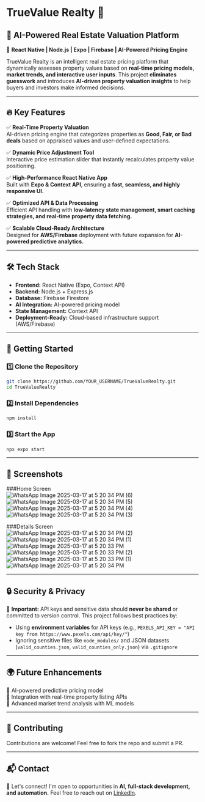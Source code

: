# TrueValue Realty 🏡

## 🚀 AI-Powered Real Estate Valuation Platform

📍 **React Native | Node.js | Expo | Firebase | AI-Powered Pricing Engine**

TrueValue Realty is an intelligent real estate pricing platform that dynamically assesses property values based on **real-time pricing models, market trends, and interactive user inputs**. This project **eliminates guesswork** and introduces **AI-driven property valuation insights** to help buyers and investors make informed decisions.

---

## 🔥 Key Features

✅ **Real-Time Property Valuation**  
AI-driven pricing engine that categorizes properties as **Good, Fair, or Bad deals** based on appraised values and user-defined expectations.

✅ **Dynamic Price Adjustment Tool**  
Interactive price estimation slider that instantly recalculates property value positioning.

✅ **High-Performance React Native App**  
Built with **Expo & Context API**, ensuring a **fast, seamless, and highly responsive UI.**

✅ **Optimized API & Data Processing**  
Efficient API handling with **low-latency state management, smart caching strategies, and real-time property data fetching.**

✅ **Scalable Cloud-Ready Architecture**  
Designed for **AWS/Firebase** deployment with future expansion for **AI-powered predictive analytics.**

---

## 🛠 Tech Stack

- **Frontend:** React Native (Expo, Context API)  
- **Backend:** Node.js + Express.js  
- **Database:** Firebase Firestore  
- **AI Integration:** AI-powered pricing model  
- **State Management:** Context API  
- **Deployment-Ready:** Cloud-based infrastructure support (AWS/Firebase)  

---

## 🚀 Getting Started

### **1️⃣ Clone the Repository**
```sh
git clone https://github.com/YOUR_USERNAME/TrueValueRealty.git
cd TrueValueRealty
```

### **2️⃣ Install Dependencies**
```sh
npm install
```

### **3️⃣ Start the App**
```sh
npx expo start
```

---

## 📸 Screenshots

###Home Screen   
![WhatsApp Image 2025-03-17 at 5 20 34 PM (6)](https://github.com/user-attachments/assets/c08928c3-d8b4-4c31-8c4f-d0832213fb29)
![WhatsApp Image 2025-03-17 at 5 20 34 PM (5)](https://github.com/user-attachments/assets/8d121fb7-6d17-4df1-b4d1-3c9fa71da9cd)
![WhatsApp Image 2025-03-17 at 5 20 34 PM (4)](https://github.com/user-attachments/assets/ea7c35dc-7a91-42e7-9f1d-e0c7c8a5c1cd)
![WhatsApp Image 2025-03-17 at 5 20 34 PM (3)](https://github.com/user-attachments/assets/68380243-fe06-447b-903f-4d854c5b88db)

###Details Screen   
![WhatsApp Image 2025-03-17 at 5 20 34 PM (2)](https://github.com/user-attachments/assets/35f12791-343e-4d26-ab54-f9892aad9d97)
![WhatsApp Image 2025-03-17 at 5 20 34 PM (1)](https://github.com/user-attachments/assets/81e76a26-f365-4657-ab89-891f0093457a)
![WhatsApp Image 2025-03-17 at 5 20 33 PM](https://github.com/user-attachments/assets/681d0705-29d0-4c51-b269-bf2dbaddbd11)
![WhatsApp Image 2025-03-17 at 5 20 33 PM (2)](https://github.com/user-attachments/assets/1fe051f9-7679-4529-84a6-65fe8e7eb7ca)
![WhatsApp Image 2025-03-17 at 5 20 33 PM (1)](https://github.com/user-attachments/assets/53966c55-4600-444f-9396-7c205dba54e8)
![WhatsApp Image 2025-03-17 at 5 20 34 PM](https://github.com/user-attachments/assets/78413b9a-0357-4131-a80d-a47067f49eec)


---

## 🔒 Security & Privacy

🚨 **Important:** API keys and sensitive data should **never be shared** or committed to version control. This project follows best practices by:
- Using **environment variables** for API keys (e.g., `PEXELS_API_KEY = "API key from https://www.pexels.com/api/key/"`)
- Ignoring sensitive files like `node_modules/` and JSON datasets (`valid_counties.json`, `valid_counties_only.json`) via `.gitignore`

---

## 🌍 Future Enhancements

🚀 AI-powered predictive pricing model  
🚀 Integration with real-time property listing APIs  
🚀 Advanced market trend analysis with ML models  

---

## 🤝 Contributing
Contributions are welcome! Feel free to fork the repo and submit a PR.

---

## 📬 Contact
💬 Let's connect! I'm open to opportunities in **AI, full-stack development, and automation.** Feel free to reach out on [LinkedIn](https://www.linkedin.com/in/YOURPROFILE/).

